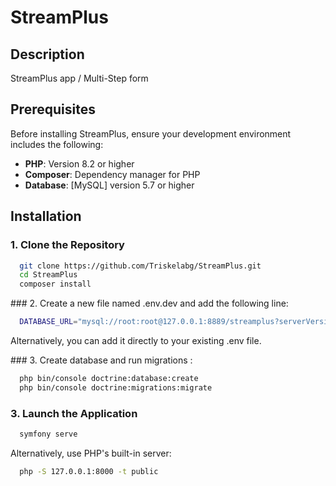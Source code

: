 # StreamPlus

## Description

StreamPlus app / Multi-Step form

## Prerequisites

Before installing StreamPlus, ensure your development environment includes the following:

- **PHP**: Version 8.2 or higher
- **Composer**: Dependency manager for PHP
- **Database**: [MySQL] version 5.7 or higher

## Installation

### 1. Clone the Repository

```bash
  git clone https://github.com/Triskelabg/StreamPlus.git
  cd StreamPlus
  composer install
```

​### 2. Create a new file named .env.dev and add the following line:​

```bash
  DATABASE_URL="mysql://root:root@127.0.0.1:8889/streamplus?serverVersion=8.0.32&charset=utf8mb4"
```
Alternatively, you can add it directly to your existing .env file.

​### 3. Create database and run migrations :​

```bash
  php bin/console doctrine:database:create
  php bin/console doctrine:migrations:migrate
```

### 3. Launch the Application

```bash
  symfony serve
```

Alternatively, use PHP's built-in server:

```bash
  php -S 127.0.0.1:8000 -t public
```
